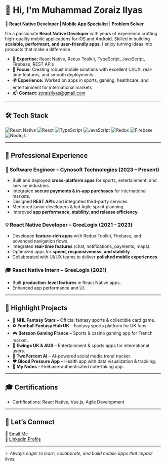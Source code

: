 # 👋 Hi, I'm Muhammad Zoraiz Ilyas  

🚀 **React Native Developer | Mobile App Specialist | Problem Solver**  

I’m a passionate **React Native Developer** with years of experience crafting high-quality mobile applications for iOS and Android. Skilled in building **scalable, performant, and user-friendly apps**, I enjoy turning ideas into products that make a difference.  

- 🔧 **Expertise:** React Native, Redux Toolkit, TypeScript, JavaScript, Firebase, REST APIs  
- 🎯 **Focus:** Creating robust mobile solutions with excellent UI/UX, real-time features, and smooth deployments  
- 🌍 **Experience:** Worked on apps in sports, gaming, healthcare, and entertainment for international markets  
- 📬 **Contact:** [zoraizilyas@gmail.com](mailto:zoraizilyas@gmail.com)  

---

## 🛠️ Tech Stack  

![React Native](https://img.shields.io/badge/React_Native-20232A?style=for-the-badge&logo=react&logoColor=61DAFB)
![React](https://img.shields.io/badge/React-20232A?style=for-the-badge&logo=react&logoColor=61DAFB)
![TypeScript](https://img.shields.io/badge/TypeScript-3178C6?style=for-the-badge&logo=typescript&logoColor=white)
![JavaScript](https://img.shields.io/badge/JavaScript-F7DF1E?style=for-the-badge&logo=javascript&logoColor=black)
![Redux](https://img.shields.io/badge/Redux_Toolkit-764ABC?style=for-the-badge&logo=redux&logoColor=white)
![Firebase](https://img.shields.io/badge/Firebase-FFCA28?style=for-the-badge&logo=firebase&logoColor=black)
![Node.js](https://img.shields.io/badge/Node.js-339933?style=for-the-badge&logo=nodedotjs&logoColor=white)

---

## 💼 Professional Experience  

### 🚀 Software Engineer – Cynosoft Technologies (2023 – Present)  
- Built and deployed **cross-platform apps** for sports, entertainment, and service industries.  
- Integrated **secure payments & in-app purchases** for international markets.  
- Designed **REST APIs** and integrated third-party services.  
- Mentored junior developers & led Agile sprint planning.  
- Improved **app performance, stability, and release efficiency**.  

### 💡 React Native Developer – GreeLogix (2021 – 2023)  
- Developed **feature-rich apps** with Redux Toolkit, Firebase, and advanced navigation flows.  
- Integrated **real-time features** (chat, notifications, payments, maps).  
- Optimized apps for **speed, responsiveness, and stability**.  
- Collaborated with UI/UX teams to deliver **polished mobile experiences**.  

### 🎓 React Native Intern – GreeLogix (2021)  
- Built **production-level features** in React Native apps.  
- Enhanced app performance and UI.  

---

## 🌟 Highlight Projects  

- 🏒 **NHL Fantasy Stars** – Official fantasy sports & collectible card game.  
- ⚽ **Football Fantasy Hub UK** – Fantasy sports platform for UK fans.  
- 🎮 **Betsson Gaming France** – Sports & casino gaming app for French market.  
- 📱 **Ewings UK & AUS** – Entertainment & sports apps for international users.  
- 🤖 **TwoPercent AI** – AI-powered social media trend tracker.  
- ❤️ **Blood Pressure App** – Health app with data visualization & tracking.  
- 📝 **My Notes** – Firebase-authenticated note-taking app.  

---

## 🎓 Certifications  
- Certifications: React Native, Vue.js, Agile Development  

---

## 🤝 Let’s Connect  

📧 [Email Me](mailto:zoraizilyas@gmail.com)  
🔗 [LinkedIn Profile](https://www.linkedin.com/in/zoraiz-ilyas-react-native/)  

---

✨ *Always eager to learn, collaborate, and build mobile apps that impact lives.*  
